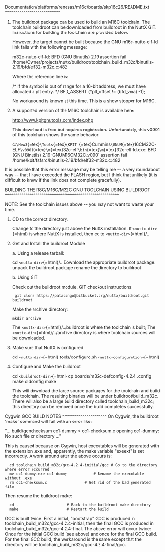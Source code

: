 Documentation/platforms/renesas/m16c/boards/skp16c26/README.txt
\^\^\^\^\^\^\^\^\^\^\^\^\^\^\^\^\^\^\^\^\^\^\^\^\^\^\^

1.  The buildroot package can be used to build an M16C toolchain. The
    toolchain buildroot can be downloaded from buildroot in the NuttX
    GIT. Insructions for building the toolchain are provided below.

    However, the target cannot be built because the GNU
    m16c-nuttx-elf-ld link fails with the following message:

    m32c-nuttx-elf-ld: BFD (GNU Binutils) 2.19 assertion fail
    /home/Owner/projects/nuttx/buildroot/toolchain\_build\_m32c/binutils-2.19/bfd/elf32-m32c.c:482

    Where the reference line is:

    /\* If the symbol is out of range for a 16-bit address, we must have
    allocated a plt entry. */ BFD\_ASSERT (*plt\_offset != (bfd\_vma)
    -1);

    No workaround is known at this time. This is a show stopper for
    M16C.

2.  A supported version of the M16C toolchain is available here:

    http://www.kpitgnutools.com/index.php

    This download is free but requires registration. Unfortunately, this
    v0901 of this toolchain shows the same behavior:

    c:`\Hew3`{=tex}`\Tools`{=tex}`\KPIT `{=tex}Cummins`\GNUM`{=tex}16CM32C-ELF`\v0901`{=tex}`\m`{=tex}32c-elf`\bin`{=tex}`\m`{=tex}32c-elf-ld.exe:
    BFD (GNU Binutils) 2.19-GNUM16CM32C\_v0901 assertion fail
    /home/kpit/fsfsrc/binutils-2.19/bfd/elf32-m32c.c:482

It is possible that this error message may be telling me -- a very
roundabout way -- that I have exceeded the FLASH region, but I think
that unlikely (it is difficult to know if the link does not complete
gracefully).

BUILDING THE R8C/M16C/M32C GNU TOOLCHAIN USING BUILDROOT
\^\^\^\^\^\^\^\^\^\^\^\^\^\^\^\^\^\^\^\^\^\^\^\^\^\^\^\^\^\^\^\^\^\^\^\^\^\^\^\^\^\^\^\^\^\^\^\^\^\^\^\^\^\^\^\^

NOTE: See the toolchain issues above -- you may not want to waste your
time.

1.  CD to the correct directory.

    Change to the directory just above the NuttX installation. If
    `<nuttx-dir>`{=html} is where NuttX is installed, then cd to
    `<nuttx-dir>`{=html}/..

2.  Get and Install the buildroot Module

    a.  Using a release tarball:

    cd `<nuttx-dir>`{=html}/.. Download the appropriate buildroot
    package. unpack the buildroot package rename the directory to
    buildroot

    b.  Using GIT

    Check out the buildroot module. GIT checkout instructions:

         git clone https://patacongo@bitbucket.org/nuttx/buildroot.git buildroot

    Make the archive directory:

        mkdir archive

    The `<nuttx-dir>`{=html}/../buildroot is where the toolchain is
    built; The `<nuttx-dir>`{=html}/../archive directory is where
    toolchain sources will be downloaded.

3.  Make sure that NuttX is configured

    cd `<nuttx-dir>`{=html} tools/configure.sh
    `<nuttx-configuration>`{=html}

4.  Configure and Make the buildroot

    cd `<buildroot-dir>`{=html} cp boards/m32c-defconfig-4.2.4 .config
    make oldconfig make

    This will download the large source packages for the toolchain and
    build the toolchain. The resulting binaries will be under
    buildroot/build\_m32c. There will also be a large build directory
    called toolchain\_build\_m32c; this directory can be removed once
    the build completes successfully.

Cygwin GCC BUILD NOTES \^\^\^\^\^\^\^\^\^\^\^\^\^\^\^\^\^\^\^\^\^\^ On
Cygwin, the buildroot 'make' command will fail with an error like:

"... build/genchecksum cc1-dummy \> cc1-checksum.c opening cc1-dummy: No
such file or directory ..."

This is caused because on Cygwin, host executables will be generated
with the extension .exe and, apparently, the make variable "exeext" is
set incorrectly. A work around after the above occurs is:

      cd toolchain_build_m32c/gcc-4.2.4-initial/gcc # Go to the directory where error occurred
      mv cc1-dummy.exe cc1-dummy            # Rename the executable without .exe
      rm cc1-checksum.c                 # Get rid of the bad generated file

Then resume the buildroot make:

      cd -                      # Back to the buildroot make directory
      make                      # Restart the build

GCC is built twice. First a initial, "bootstrap" GCC is produced in
toolchain\_build\_m32c/gcc-4.2.4-initial, then the final GCC is produced
in toolchain\_build\_m32c/gcc-4.2.4-final. The above error will occur
twice: Once for the initial GCC build (see above) and once for the final
GCC build. For the final GCC build, the workaround is the same except
that the directory will be toolchain\_build\_m32c/gcc-4.2.4-final/gcc.
